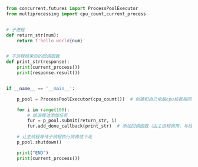
<BlogInfo title="32.进程池中添加额外的任务" author="白日梦想猿" pv=0 read_times=0 pre_cost_time=0分30秒 category="并发编程" tag_list="['并发编程']" create_time="2022.03.05 22:23:29" update_time="2022.03.05 22:33:43" />

```python
from concurrent.futures import ProcessPoolExecutor
from multiprocessing import cpu_count,current_process


# 子进程
def return_str(num):
    return f'hello world{num}'


# 子进程结束后的回调函数
def print_str(response):
    print(current_process())
    print(response.result())


if __name__ == '__main__':

    p_pool = ProcessPoolExecutor(cpu_count())  # 创建和自己电脑cpu核数相同进程数的进程池

    for i in range(100):
        # 给进程池添加任务
        fur = p_pool.submit(return_str, i)
        fur.add_done_callback(print_str)  # 添加回调函数（由主进程调用，与线程池不一样）

    # 让主线程等待子线程执行完再往下走
    p_pool.shutdown()

    print("END")
    print(current_process())


```
